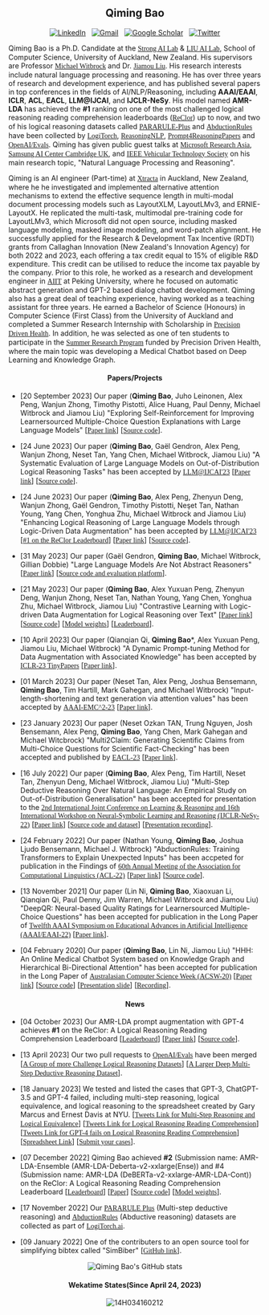 <div align="center">

## **Qiming Bao**

<p align="center">

[![LinkedIn](https://img.shields.io/badge/-LinkedIn-blue?style=flat-square&logo=Linkedin&logoColor=white&link=https://www.linkedin.com/in/qiming-bill-bao-773757166/)](https://www.linkedin.com/in/qiming-bill-bao-773757166/)&nbsp;&nbsp;
[![Gmail](https://img.shields.io/badge/-Gmail-red?style=flat-square&logo=Gmail&logoColor=white&link=mailto:qiming.bao@auckland.ac.nz)](mailto:qiming.bao@auckland.ac.nz)&nbsp;&nbsp;
[![Google Scholar](https://img.shields.io/badge/-Google%20Scholar-blue?style=flat-square&logo=Google%20Scholar&logoColor=white&link=https://scholar.google.com/citations?user=t-PqsgcAAAAJ)](https://scholar.google.com/citations?user=t-PqsgcAAAAJ&hl=en)&nbsp;&nbsp;
[![Twitter](https://img.shields.io/badge/-Twitter-blue?style=flat-square&logo=Twitter&logoColor=white&link=https://twitter.com/qiming_bao)](https://twitter.com/qiming_bao)
</p>
</div>



Qiming Bao is a Ph.D. Candidate at the <A href="https://www.ai.ac.nz/sail/"><FONT face="Bitstream Vera Sans">Strong AI Lab</FONT></A> & <A href="https://www.liuailab.org/"><FONT face="Bitstream Vera Sans">LIU AI Lab</FONT></A>, School of Computer Science, University of Auckland, New Zealand. His supervisors are Professor <A href="https://profiles.auckland.ac.nz/m-witbrock"><FONT face="Bitstream Vera Sans">Michael Witbrock</FONT></A> and Dr. <A href="https://profiles.auckland.ac.nz/jiamou-liu"><FONT face="Bitstream Vera Sans">Jiamou Liu</FONT></A>. His research interests include natural language processing and reasoning. He has over three years of research and development experience, and has published several papers in top conferences in the fields of AI/NLP/Reasoning, including **AAAI/EAAI**, **ICLR**, **ACL**, **EACL**, **LLM@IJCAI**, and **IJCLR-NeSy**. His model named **AMR-LDA** has achieved the **#1** ranking on one of the most challenged logical reasoning reading comprehension leaderboards (<A href="https://eval.ai/web/challenges/challenge-page/503/leaderboard/1347"><FONT face="Bitstream Vera Sans">ReClor</FONT></A>) up to now, and two of his logical reasoning datasets called <A href="https://github.com/Strong-AI-Lab/PARARULE-Plus"><FONT face="Bitstream Vera Sans">PARARULE-Plus</FONT></A> and <A href="https://github.com/Strong-AI-Lab/AbductionRules"><FONT face="Bitstream Vera Sans">AbductionRules</FONT></A> have been collected by <A href="https://www.logitorch.ai/"><FONT face="Bitstream Vera Sans">LogiTorch</FONT></A>, <A href="https://github.com/FreedomIntelligence/ReasoningNLP"><FONT face="Bitstream Vera Sans">ReasoningNLP</FONT></A>, <A href="https://github.com/zjunlp/Prompt4ReasoningPapers"><FONT face="Bitstream Vera Sans">Prompt4ReasoningPapers</FONT></A> and <A href="https://github.com/openai/evals/pull/651"><FONT face="Bitstream Vera Sans">OpenAI/Evals</FONT></A>. Qiming has given public guest talks at <A href="https://youtu.be/nfNbSZPY4EU"><FONT face="Bitstream Vera Sans">Microsoft Research Asia</FONT></A>, <A href="https://youtu.be/0ZkayBD3WVY"><FONT face="Bitstream Vera Sans">Samsung AI Center Cambridge UK</FONT></A>, and <A href="https://youtu.be/ZzCpq5gXQto"><FONT face="Bitstream Vera Sans">IEEE Vehicular Technology Society</FONT></A> on his main research topic, "Natural Language Processing and Reasoning".

Qiming is an AI engineer (Part-time) at <A href="https://xtracta.com/"><FONT face="Bitstream Vera Sans">Xtracta</FONT></A> in Auckland, New Zealand, where he he investigated and implemented alternative attention mechanisms to extend the effective sequence length in multi-modal document processing models such as LayoutXLM, LayoutLMv3, and ERNIE-LayoutX. He replicated the multi-task, multimodal pre-training code for LayoutLMv3, which Microsoft did not open source, including masked language modeling, masked image modeling, and word-patch alignment. He successfully applied for the Research & Development Tax Incentive (RDTI) grants from Callaghan Innovation (New Zealand's Innovation Agency) for both 2022 and 2023, each offering a tax credit equal to 15% of eligible R&D expenditure. This credit can be utilised to reduce the income tax payable by the company. Prior to this role, he worked as a research and development engineer in <A href="https://www.aiit.org.cn/p_enPage"><FONT face="Bitstream Vera Sans">AIIT</FONT></A> at Peking University, where he focused on automatic abstract generation and GPT-2 based dialog chatbot development. Qiming also has a great deal of teaching experience, having worked as a teaching assistant for three years. He earned a Bachelor of Science (Honours) in Computer Science (First Class) from the University of Auckland and completed a Summer Research Internship with Scholarship in <A href="https://precisiondrivenhealth.com/"><FONT face="Bitstream Vera Sans">Precision Driven Health</FONT></A>. In addition, he was selected as one of ten students to participate in the <A href="https://precisiondrivenhealth.com/an-online-system-for-answering-medical-questions/"><FONT face="Bitstream Vera Sans">Summer Research Program</FONT></A> funded by Precision Driven Health, where the main topic was developing a Medical Chatbot based on Deep Learning and Knowledge Graph.

<!--**I am open to looking for a full-time job opportunity related to Post-doc Researcher, Machine Learning/AI Engineer. I am passionate and skilled in data-driven projects, especially on Natural Language Processing, with more than three years of work and project experience. I can bring state-of-the-art ideas and technology to your lab/company.** -->

<h4 align="center">Papers/Projects</h4>

- [20 September 2023] Our paper (**Qiming Bao**, Juho Leinonen, Alex Peng, Wanjun Zhong, Timothy Pistotti, Alice Huang, Paul Denny, Michael Witbrock and Jiamou Liu) "Exploring Self-Reinforcement for Improving Learnersourced Multiple-Choice Question Explanations with Large Language Models" [<A href="http://arxiv.org/abs/2309.10444"><FONT face="Bitstream Vera Sans">Paper link</FONT></A>] [<A href="https://github.com/Strong-AI-Lab/Explanation-Generation"><FONT face="Bitstream Vera Sans">Source code</FONT></A>].<br />

- [24 June 2023] Our paper (**Qiming Bao**, Gaël Gendron, Alex Peng, Wanjun Zhong, Neset Tan, Yang Chen, Michael Witbrock, Jiamou Liu) "A Systematic Evaluation of Large Language Models on Out-of-Distribution Logical Reasoning Tasks" has been accepted by <A href="https://bigmodel.ai/llm-ijcai23"><FONT face="Bitstream Vera Sans">LLM@IJCAI'23</FONT></A> [<A href="https://arxiv.org/abs/2310.09430"><FONT face="Bitstream Vera Sans">Paper link</FONT></A>] [<A href="https://github.com/Strong-AI-Lab/Logical-and-abstract-reasoning"><FONT face="Bitstream Vera Sans">Source code</FONT></A>].

- [24 June 2023] Our paper (**Qiming Bao**, Alex Peng, Zhenyun Deng, Wanjun Zhong, Gaël Gendron, Timothy Pistotti, Neşet Tan, Nathan Young, Yang Chen, Yonghua Zhu, Michael Witbrock and Jiamou Liu) "Enhancing Logical Reasoning of Large Language Models through Logic-Driven Data Augmentation" has been accepted by <A href="https://bigmodel.ai/llm-ijcai23"><FONT face="Bitstream Vera Sans">LLM@IJCAI'23</FONT></A> [<A href="https://eval.ai/web/challenges/challenge-page/503/leaderboard/1347"><FONT face="Bitstream Vera Sans">#1 on the ReClor Leaderboard</FONT></A>] [<A href="https://arxiv.org/abs/2305.12599v2"><FONT face="Bitstream Vera Sans">Paper link</FONT></A>] [<A href="https://github.com/Strong-AI-Lab/Logical-Equivalence-driven-AMR-Data-Augmentation-for-Representation-Learning"><FONT face="Bitstream Vera Sans">Source code</FONT></A>].

- [31 May 2023] Our paper (Gaël Gendron, **Qiming Bao**, Michael Witbrock, Gillian Dobbie) "Large Language Models Are Not Abstract Reasoners" [<A href="https://arxiv.org/abs/2305.19555"><FONT face="Bitstream Vera Sans">Paper link</FONT></A>] [<A href="https://github.com/Strong-AI-Lab/Logical-and-abstract-reasoning"><FONT face="Bitstream Vera Sans">Source code and evaluation platform</FONT></A>].<br />

- [21 May 2023] Our paper (**Qiming Bao**, Alex Yuxuan Peng, Zhenyun Deng, Wanjun Zhong, Neset Tan, Nathan Young, Yang Chen, Yonghua Zhu, Michael Witbrock, Jiamou Liu) "Contrastive Learning with Logic-driven Data Augmentation for Logical Reasoning over Text" [<A href="https://arxiv.org/abs/2305.12599"><FONT face="Bitstream Vera Sans">Paper link</FONT></A>] [<A href="https://github.com/Strong-AI-Lab/Logical-Equivalence-driven-AMR-Data-Augmentation-for-Representation-Learning"><FONT face="Bitstream Vera Sans">Source code</FONT></A>] [<A href="https://huggingface.co/qbao775/AMR-LE-DeBERTa-V2-XXLarge-Contraposition"><FONT face="Bitstream Vera Sans">Model weights</FONT></A>] [<A href="https://eval.ai/web/challenges/challenge-page/503/leaderboard/1347"><FONT face="Bitstream Vera Sans">Leaderboard</FONT></A>].<br />

- [10 April 2023] Our paper (Qianqian Qi, **Qiming Bao***, Alex Yuxuan Peng, Jiamou Liu, Michael Witbrock) "A Dynamic Prompt-tuning Method for Data Augmentation with Associated Knowledge" has been accepted by <A href="https://openreview.net/group?id=ICLR.cc/2023/TinyPapers"><FONT face="Bitstream Vera Sans">ICLR-23 TinyPapers</FONT></A> [<A href="https://openreview.net/forum?id=hli7A0ioiS_"><FONT face="Bitstream Vera Sans">Paper link</FONT></A>].<br />
  
- [01 March 2023] Our paper (Neset Tan, Alex Peng, Joshua Bensemann, **Qiming Bao**, Tim Hartill, Mark Gahegan, and Michael Witbrock) "Input-length-shortening and text generation via attention values" has been accepted by <A href="https://www.emc2-ai.org/aaai-23"><FONT face="Bitstream Vera Sans">AAAI-EMC^2-23</FONT></A> [<A href="https://arxiv.org/abs/2303.07585"><FONT face="Bitstream Vera Sans">Paper link</FONT></A>].<br />
    
- [23 January 2023] Our paper (Neset Ozkan TAN, Trung Nguyen, Josh Bensemann, Alex Peng, **Qiming Bao**, Yang Chen, Mark Gahegan and Michael Witcbrock) "Multi2Claim: Generating Scientific Claims from Multi-Choice Questions for Scientific Fact-Checking" has been accepted and published by <A href="https://2023.eacl.org/"><FONT face="Bitstream Vera Sans">EACL-23</FONT></A> [<A href="https://aclanthology.org/2023.eacl-main.194/"><FONT face="Bitstream Vera Sans">Paper link</FONT></A>]. <br />
    
- [16 July 2022] Our paper (**Qiming Bao**, Alex Peng, Tim Hartill, Neset Tan, Zhenyun Deng, Michael Witbrock, Jiamou Liu) "Multi-Step Deductive Reasoning Over Natural Language: An Empirical Study on Out-of-Distribution Generalisation" has been accepted for presentation to the <A href="http://ceur-ws.org/Vol-3212/"><FONT face="Bitstream Vera Sans">2nd International Joint Conference on Learning & Reasoning and 16th International Workshop on Neural-Symbolic Learning and Reasoning (IJCLR-NeSy-22)</FONT></A> [<A href="https://ceur-ws.org/Vol-3212/paper15.pdf"><FONT face="Bitstream Vera Sans">Paper link</FONT></A>] [<A href="https://github.com/Strong-AI-Lab/Multi-Step-Deductive-Reasoning-Over-Natural-Language"><FONT face="Bitstream Vera Sans">Source code and dataset</FONT></A>] [<A href="http://ilp.doc.ic.ac.uk/ijclr22_videos/NeSy%20Session%205%20-%20Thursday%2029th%20-%2014_40%20-%2015_50%20(BST)%20includes%20NeSy%20Invited%20Talk%20William%20Cohen.mp4"><FONT face="Bitstream Vera Sans">Presentation recording</FONT></A>]. <br />
    
- [24 February 2022] Our paper (Nathan Young, **Qiming Bao**, Joshua Ljudo Bensemann, Michael J. Witbrock) "AbductionRules: Training Transformers to Explain Unexpected Inputs" has been accpeted for publication in the Findings of <A href="https://www.2022.aclweb.org/"><FONT face="Bitstream Vera Sans">60th Annual Meeting of the Association for Computational Linguistics (ACL-22)</FONT></A> [<A href="https://aclanthology.org/2022.findings-acl.19/"><FONT face="Bitstream Vera Sans">Paper link</FONT></A>] [<A href="https://github.com/Strong-AI-Lab/AbductionRules"><FONT face="Bitstream Vera Sans">Source code</FONT></A>].<br />
  
- [13 November 2021] Our paper (Lin Ni, **Qiming Bao**, Xiaoxuan Li, Qianqian Qi, Paul Denny, Jim Warren, Michael Witbrock and Jiamou Liu) "DeepQR: Neural-based Quality Ratings for Learnersourced Multiple-Choice Questions" has been accepted for publication in the Long Paper of <A href="https://aaai.org/conference/aaai/aaai-22/eaai-22/"><FONT face="Bitstream Vera Sans">Twelfth AAAI Symposium on Educational Advances in Artificial Intelligence (AAAI/EAAI-22)</FONT></A> [<A href="https://ojs.aaai.org/index.php/AAAI/article/view/21562"><FONT face="Bitstream Vera Sans">Paper link</FONT></A>]. <br />

- [04 February 2020] Our paper (**Qiming Bao**, Lin Ni, Jiamou Liu) "HHH: An Online Medical Chatbot System based on Knowledge Graph and Hierarchical Bi-Directional Attention" has been accepted for publication in the Long Paper of <A href="https://acsw.core.edu.au/2020-acsw-home"><FONT face="Bitstream Vera Sans">Australasian Computer Science Week (ACSW-20)</FONT></A> [<A href="https://arxiv.org/abs/2002.03140"><FONT face="Bitstream Vera Sans">Paper link</FONT></A>] [<A href="https://github.com/14H034160212/HHH-An-Online-Question-Answering-System-for-Medical-Questions"><FONT face="Bitstream Vera Sans">Source code</FONT></A>] [<A href="https://www.youtube.com/redirect?event=comments&redir_token=QUFFLUhqbWtqVHRmbzdQYVJFSW9odl9qZF9CWTdxUXdvQXxBQ3Jtc0ttQjRBdktkOFQ1enpvUGk1X0ZLT0hIb3g5WnhZWjVyVjFiVUQ1STdTeW9pMXdpYlJWSk9xeVA0Y01Qbm85bkQtRWxjdlk5TWdfY2I0OFNIazBhRkFoNEN6YmdjYTFaVnh3Ynkyel9LQjNhbkZ4WGxwQQ&q=https%3A%2F%2Fdocs.google.com%2Fpresentation%2Fd%2F15BfDM07IdUJiqONTAXAhIk3Y8a6oWn_2%2Fedit%3Fusp%3Dsharing%26ouid%3D116744487318855501460%26rtpof%3Dtrue%26sd%3Dtrue&stzid=UgxhkQ3dcho0vzjqWIV4AaABAg"><FONT face="Bitstream Vera Sans">Presentation slide</FONT></A>] [<A href="https://youtu.be/zTK3zZtxHs4"><FONT face="Bitstream Vera Sans">Recording</FONT></A>]. <br />
<h4 align="center">News</h4>

- [04 October 2023] Our AMR-LDA prompt augmentation with GPT-4 achieves **#1** on the ReClor: A Logical Reasoning Reading Comprehension Leaderboard [<A href="https://eval.ai/web/challenges/challenge-page/503/leaderboard/1347"><FONT face="Bitstream Vera Sans">Leaderboard</FONT></A>] [<A href="https://arxiv.org/abs/2305.12599v2"><FONT face="Bitstream Vera Sans">Paper link</FONT></A>] [<A href="https://github.com/Strong-AI-Lab/Logical-Equivalence-driven-AMR-Data-Augmentation-for-Representation-Learning"><FONT face="Bitstream Vera Sans">Source code</FONT></A>].

- [13 April 2023] Our two pull requests to <A href="https://github.com/openai/evals"><FONT face="Bitstream Vera Sans">OpenAI/Evals</FONT></A> have been merged 
        [<A href="https://github.com/openai/evals/pull/648"><FONT face="Bitstream Vera Sans">A Group of more Challenge Logical Reasoning Datasets</FONT></A>]
	[<A href="https://github.com/openai/evals/pull/651"><FONT face="Bitstream Vera Sans">A Larger Deep Multi-Step Deductive Reasoning Dataset</FONT></A>]. <br />

- [18 January 2023] We tested and listed the cases that GPT-3, ChatGPT-3.5 and GPT-4 failed, including multi-step reasoning, logical equivalence, and logical reasoning to the spreadsheet created by Gary Marcus and Ernest Davis at NYU.
        [<A href="https://twitter.com/qiming_bao/status/1615311194931490818"><FONT face="Bitstream Vera Sans">Tweets Link for Multi-Step Reasoning and Logical Equivalence</FONT></A>] [<A href="https://twitter.com/qiming_bao/status/1625688954514333698"><FONT face="Bitstream Vera Sans">Tweets Link for Logical Reasoning Reading Comprehension</FONT></A>] [<A href="https://twitter.com/qiming_bao/status/1642067379319607296"><FONT face="Bitstream Vera Sans">Tweets Link for GPT-4 fails on Logical Reasoning Reading Comprehension</FONT></A>] [<A href="https://docs.google.com/spreadsheets/d/1kDSERnROv5FgHbVN8z_bXH9gak2IXRtoqz0nwhrviCw/edit#gid=1302320625"><FONT face="Bitstream Vera Sans">Spreadsheet Link</FONT></A>] [<A href="https://researchrabbit.typeform.com/llmerrors?typeform-source=www.linkedin.com"><FONT face="Bitstream Vera Sans">Submit your cases</FONT></A>]. <br />

- [07 December 2022] Qiming Bao achieved **#2** (Submission name: AMR-LDA-Ensemble (AMR-LDA-Deberta-v2-xxlarge(Ense)) and #4 (Submission name: AMR-LDA (DeBERTa-v2-xxlarge-AMR-LDA-Cont)) on the ReClor: A Logical Reasoning Reading Comprehension Leaderboard [<A href="https://eval.ai/web/challenges/challenge-page/503/leaderboard/1347"><FONT face="Bitstream Vera Sans">Leaderboard</FONT></A>] [<A href="https://arxiv.org/abs/2305.12599"><FONT face="Bitstream Vera Sans">Paper</FONT></A>] [<A href="https://github.com/Strong-AI-Lab/Logical-Equivalence-driven-AMR-Data-Augmentation-for-Representation-Learning"><FONT face="Bitstream Vera Sans">Source code</FONT></A>] [<A href="https://huggingface.co/qbao775/AMR-LE-DeBERTa-V2-XXLarge-Contraposition"><FONT face="Bitstream Vera Sans">Model weights</FONT></A>]. <br />

- [17 November 2022] Our <A href="https://github.com/Strong-AI-Lab/PARARULE-Plus"><FONT face="Bitstream Vera Sans">PARARULE Plus</FONT></A> (Multi-step deductive reasoning) and <A href="https://github.com/Strong-AI-Lab/AbductionRules"><FONT face="Bitstream Vera Sans">AbductionRules</FONT></A> (Abductive reasoning) datasets are collected as part of <A href="https://www.logitorch.ai/"><FONT face="Bitstream Vera Sans">LogiTorch.ai</FONT></A>. <br/>

- [09 January 2022] One of the contributers to an open source tool for simplifying bibtex called "SimBiber" [<A href="https://github.com/MLNLP-World/SimBiber"><FONT face="Bitstream Vera Sans">GitHub link</FONT></A>]. <br />


<p align="center">
  <img src="https://github-readme-stats.vercel.app/api?username=14H034160212&PAT_1=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&show_icons=true&theme=radical" alt="Qiming Bao's GitHub stats"/>
</p>

<h4 align="center">Wekatime States(Since April 24, 2023)</h4>
<div>
<p align = "center"><img src="https://github-readme-stats.vercel.app/api/wakatime?username=14H034160212&langs_count=4&show_icons=true&locale=en&theme=nord&layout=compact&hide_title=true&hide_border=true" alt="14H034160212" /></p>
</div>
